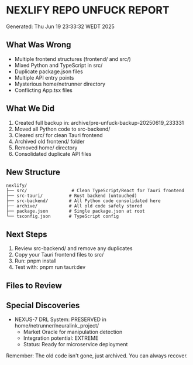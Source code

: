 # NEXLIFY REPO UNFUCK REPORT
Generated: Thu Jun 19 23:33:32 WEDT 2025

## What Was Wrong
- Multiple frontend structures (frontend/ and src/)
- Mixed Python and TypeScript in src/
- Duplicate package.json files
- Multiple API entry points
- Mysterious home/netrunner directory
- Conflicting App.tsx files

## What We Did
1. Created full backup in: archive/pre-unfuck-backup-20250619_233331
2. Moved all Python code to src-backend/
3. Cleared src/ for clean Tauri frontend
4. Archived old frontend/ folder
5. Removed home/ directory
6. Consolidated duplicate API files

## New Structure
```
nexlify/
├── src/                 # Clean TypeScript/React for Tauri frontend
├── src-tauri/          # Rust backend (untouched)
├── src-backend/        # All Python code consolidated here
├── archive/            # All old code safely stored
├── package.json        # Single package.json at root
└── tsconfig.json       # TypeScript config
```

## Next Steps
1. Review src-backend/ and remove any duplicates
2. Copy your Tauri frontend files to src/
3. Run: pnpm install
4. Test with: pnpm run tauri:dev

## Files to Review


## Special Discoveries
- NEXUS-7 DRL System: PRESERVED in home/netrunner/neuralink_project/
  - Market Oracle for manipulation detection
  - Integration potential: EXTREME
  - Status: Ready for microservice deployment

Remember: The old code isn't gone, just archived. You can always recover.
